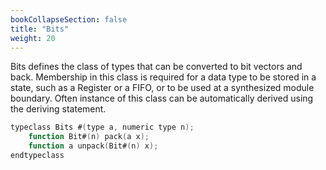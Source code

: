 ```yaml
---
bookCollapseSection: false
title: "Bits"
weight: 20
---
```


Bits defines the class of types that can be converted to bit vectors and back. Membership in this class is required for a data type to be stored in a state, such as a Register or a FIFO, or to be used at a synthesized module boundary. Often instance of this class can be automatically derived using the deriving statement.

```verilog
typeclass Bits #(type a, numeric type n);
    function Bit#(n) pack(a x);
    function a unpack(Bit#(n) x);
endtypeclass
```